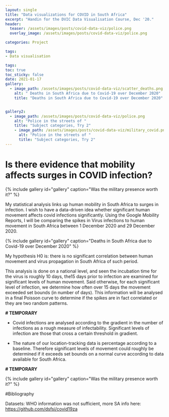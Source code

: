 ```yaml
---
layout: single
title: "Data visualizations for COVID in South Africa"
excerpt: "Handin for the DVIC Data Visualisation Course, Dec '20."
header:
  teaser: /assets/images/posts/covid-data-viz/police.png
  overlay_image: /assets/images/posts/covid-data-viz/police.png

categories: Project

tags:
- Data visualisation

tags:
toc: true
toc_sticky: false
date: 2021-01-17
gallery:
  - image_path: /assets/images/posts/covid-data-viz/scatter_deaths.png
    alt: " Deaths in South Africa due to Covid-19 over December 2020"
    title: "Deaths in South Africa due to Covid-19 over December 2020"


gallery2:
  - image_path: /assets/images/posts/covid-data-viz/police.png
    alt: "Police in the streets of "
    title: "Subject categories, Try 2"
    - image_path: /assets/images/posts/covid-data-viz/military_covid.png
      alt: "Police in the streets of "
      title: "Subject categories, Try 2"
---
```

# Is there evidence that mobility affects surges in COVID infection?

{% include gallery id="gallery" caption="Was the military presence worth it?" %}

My statistical analysis links up human mobility in South Africa to surges in infection.  I wish to have a data-driven idea whether significant human movement affects covid infections significantly. Using the Google Mobility Reports, I will be comparing the spikes in Virus infections to human movement in South Africa between 1 December 2020 and 29 December 2020.

{% include gallery id="gallery" caption="Deaths in South Africa due to Covid-19 over December 2020" %}

My hypothesis H0 is: there is no significant correlation between human movement and virus propagation in South Africa of such period.


<div class="flourish-embed flourish-chart" data-src="visualisation/4990512"><script src="https://public.flourish.studio/resources/embed.js"></script></div>

This analysis is done on a national level, and seen the incubation time for the virus is roughly 10 days, the15 days prior to infection are examined for significant levels of human movement. Said otherwise, for each significant level of infection, we determine how often over 15 days the movement exceeded set bounds (in number of days). This information will be analysed in a final Poisson curve to determine if the spikes are in fact correlated or they are two random patterns.

<strong># TEMPORARY</strong>
- Covid infections are analysed according to the gradient in the number of infections as a rough measure of infectability. Significant levels of infection are those that cross a certain threshold in gradient.

- The nature of our location-tracking data is percentage according to a baseline. Therefore significant levels of movement could roughly be determined if it exceeds set bounds on a normal curve according to data available for South Africa.  

<strong># TEMPORARY</strong>

<div class="flourish-embed flourish-scatter" data-src="visualisation/4990187"><script src="https://public.flourish.studio/resources/embed.js"></script></div>

{% include gallery id="gallery" caption="Was the military presence worth it?" %}

#Bibliography

Datasets: WHO information was not sufficient, more SA info here:
https://github.com/dsfsi/covid19za
